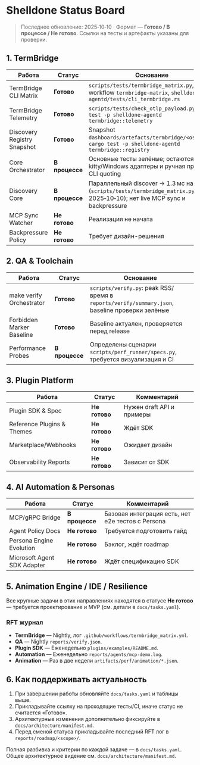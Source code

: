# Shelldone Status Board

> Последнее обновление: 2025‑10‑10 · Формат — **Готово / В процессе / Не готово**. Ссылки на тесты и артефакты указаны для проверки.

## 1. TermBridge
| Работа | Статус | Основание |
| --- | --- | --- |
| TermBridge CLI Matrix | **Готово** | `scripts/tests/termbridge_matrix.py`, workflow `termbridge-matrix`, `shelldone-agentd/tests/cli_termbridge.rs` |
| TermBridge Telemetry | **Готово** | `scripts/tests/check_otlp_payload.py`, `cargo test -p shelldone-agentd termbridge::telemetry` |
| Discovery Registry Snapshot | **Готово** | Snapshot `dashboards/artefacts/termbridge/<os>.json`, `cargo test -p shelldone-agentd termbridge::registry` |
| Core Orchestrator | **В процессе** | Основные тесты зелёные; остаются kitty/Windows адаптеры и ручная проверка CLI quoting |
| Discovery Core | **В процессе** | Параллельный discover → 1.3 мс на Linux (`scripts/tests/termbridge_matrix.py` от 2025‑10‑10); нет live MCP sync и backpressure |
| MCP Sync Watcher | **Не готово** | Реализация не начата |
| Backpressure Policy | **Не готово** | Требует дизайн-решения |

## 2. QA & Toolchain
| Работа | Статус | Основание |
| --- | --- | --- |
| make verify Orchestrator | **Готово** | `scripts/verify.py`: peak RSS/время в `reports/verify/summary.json`, baseline проверки зелёные |
| Forbidden Marker Baseline | **Готово** | Baseline актуален, проверяется перед release |
| Performance Probes | **В процессе** | Определены сценарии `scripts/perf_runner/specs.py`, требуется визуализация и CI |

## 3. Plugin Platform
| Работа | Статус | Комментарий |
| --- | --- | --- |
| Plugin SDK & Spec | **Не готово** | Нужен draft API и примеры |
| Reference Plugins & Themes | **Не готово** | Ждёт SDK |
| Marketplace/Webhooks | **Не готово** | Ожидает дизайн |
| Observability Reports | **Не готово** | Зависит от SDK |

## 4. AI Automation & Personas
| Работа | Статус | Комментарий |
| --- | --- | --- |
| MCP/gRPC Bridge | **В процессе** | Базовая интеграция есть, нет e2e тестов с Persona |
| Agent Policy Docs | **Не готово** | Требуется подготовить гайд |
| Persona Engine Evolution | **Не готово** | Бэклог, ждёт roadmap |
| Microsoft Agent SDK Adapter | **Не готово** | Ждёт спецификацию SDK |

## 5. Animation Engine / IDE / Resilience
Все крупные задачи в этих направлениях находятся в статусе **Не готово** — требуется проектирование и MVP (см. детали в `docs/tasks.yaml`).

### RFT журнал
- **TermBridge** — Nightly, лог `.github/workflows/termbridge_matrix.yml`.
- **QA** — Nightly `reports/verify.json`.
- **Plugin SDK** — Еженедельно `plugins/examples/README.md`.
- **Automation** — Еженедельно `reports/agents/mcp-demo.log`.
- **Animation** — Раз в две недели `artifacts/perf/animation/*.json`.

## 6. Как поддерживать актуальность
1. При завершении работы обновляйте `docs/tasks.yaml` и таблицы выше.
2. Прикладывайте ссылку на проходящие тесты/CI, иначе статус не считается «Готово».
3. Архитектурные изменения дополнительно фиксируйте в `docs/architecture/manifest.md`.
4. Перед сменой статуса прикладывайте последний RFT лог в `reports/roadmap/<scope>/`.

Полная разбивка и критерии по каждой задаче — в `docs/tasks.yaml`. Общее архитектурное видение см. `docs/architecture/manifest.md`.
